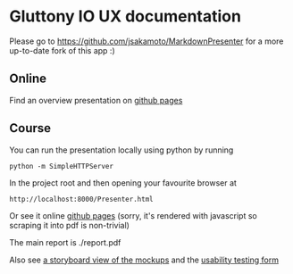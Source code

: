 # Gluttony IO UX documentation

Please go to https://github.com/jsakamoto/MarkdownPresenter for a more up-to-date fork of this app :)

## Online

Find an overview presentation on [github pages](http://fakedrake.github.io/gluttony-ux/Presenter.html)

## Course

You can run the presentation locally using python by running

	python -m SimpleHTTPServer

In the project root and then opening your favourite browser at

	http://localhost:8000/Presenter.html


Or see it online
[github pages](http://fakedrake.github.io/gluttony-ux/Presenter.html)
(sorry, it's rendered with javascript so scraping it into pdf is
non-trivial)

The main report is ./report.pdf

Also see [a storyboard view of the mockups](https://drninjabatman.mybalsamiq.com/projects/gluttony/story) and the [usability testing form](https://docs.google.com/forms/d/1_O6sftiS5e0Uqw9drIT_oF5vpLZYhkKHwQ48qY4NxMA/viewform)
